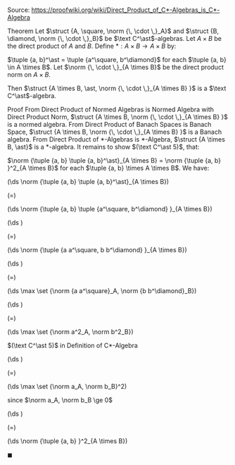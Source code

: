 # 

Source: https://proofwiki.org/wiki/Direct_Product_of_C*-Algebras_is_C*-Algebra

Theorem
Let $\struct {A, \square, \norm {\, \cdot \,}_A}$ and $\struct {B, \diamond, \norm {\, \cdot \,}_B}$ be $\text C^\ast$-algebras.
Let $A \times B$ be the direct product of $A$ and $B$.
Define $\ast : A \times B \to A \times B$ by:

$\tuple {a, b}^\ast = \tuple {a^\square, b^\diamond}$
for each $\tuple {a, b} \in A \times B$.
Let $\norm {\, \cdot \,}_{A \times B}$ be the direct product norm on $A \times B$. 

Then $\struct {A \times B, \ast, \norm {\, \cdot \,}_{A \times B} }$ is a $\text C^\ast$-algebra.


Proof
From Direct Product of Normed Algebras is Normed Algebra with Direct Product Norm, $\struct {A \times B, \norm {\, \cdot \,}_{A \times B} }$ is a normed algebra. 
From Direct Product of Banach Spaces is Banach Space, $\struct {A \times B, \norm {\, \cdot \,}_{A \times B} }$ is a Banach algebra. 
From Direct Product of *-Algebras is *-Algebra, $\struct  {A \times B, \ast}$ is a $\ast$-algebra.
It remains to show $(\text C^\ast 5)$, that:

$\norm {\tuple {a, b} \tuple {a, b}^\ast}_{A \times B} = \norm {\tuple {a, b} }^2_{A \times B}$
for each $\tuple {a, b} \times A \times B$. 
We have:














\(\ds \norm {\tuple {a, b} \tuple {a, b}^\ast}_{A \times B}\)

\(=\)







\(\ds \norm {\tuple {a, b} \tuple {a^\square, b^\diamond} }_{A \times B}\)




















\(\ds \)

\(=\)







\(\ds \norm {\tuple {a a^\square, b b^\diamond} }_{A \times B}\)




















\(\ds \)

\(=\)







\(\ds \max \set {\norm {a a^\square}_A, \norm {b b^\diamond}_B}\)




















\(\ds \)

\(=\)







\(\ds \max \set {\norm a^2_A, \norm b^2_B}\)





$(\text C^\ast 5)$ in Definition of C*-Algebra














\(\ds \)

\(=\)







\(\ds \max \set {\norm a_A, \norm b_B}^2\)





since $\norm a_A, \norm b_B \ge 0$














\(\ds \)

\(=\)







\(\ds \norm {\tuple {a, b} }^2_{A \times B}\)









$\blacksquare$





